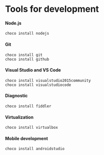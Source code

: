 # Tools for development

#### Node.js
    choco install nodejs
    
#### Git
    choco install git
    choco install github
    
#### Visual Studio and VS Code
    choco install visualstudio2015community
    choco install visualstudiocode

#### Diagnostic
    choco install fiddler
    
#### Virtualization    
    choco install virtualbox

#### Mobile development
    choco install androidstudio

    
